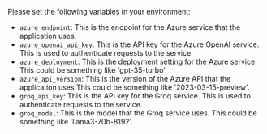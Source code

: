 Please set the following variables in your environment:

- `azure_endpoint`: This is the endpoint for the Azure service that the application uses.
- `azure_openai_api_key`: This is the API key for the Azure OpenAI service. This is used to authenticate requests to the service.
- `azure_deployment`: This is the deployment setting for the Azure service. This could be something like 'gpt-35-turbo'.
- `azure_api_version`: This is the version of the Azure API that the application uses This could be something like '2023-03-15-preview'.
- `groq_api_key`: This is the API key for the Groq service. This is used to authenticate requests to the service.
- `groq_model`: This is the model that the Groq service uses. This could be something like 'llama3-70b-8192'.
